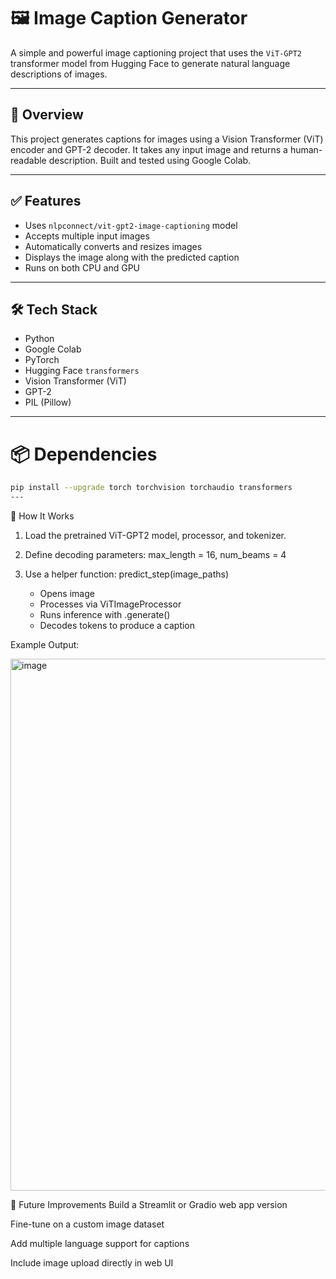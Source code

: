 # 🖼️ Image Caption Generator

A simple and powerful image captioning project that uses the `ViT-GPT2` transformer model from Hugging Face to generate natural language descriptions of images.

---

## 🚀 Overview

This project generates captions for images using a Vision Transformer (ViT) encoder and GPT-2 decoder. It takes any input image and returns a human-readable description. Built and tested using Google Colab.

---

## ✅ Features

- Uses `nlpconnect/vit-gpt2-image-captioning` model
- Accepts multiple input images
- Automatically converts and resizes images
- Displays the image along with the predicted caption
- Runs on both CPU and GPU

---

## 🛠️ Tech Stack

- Python
- Google Colab
- PyTorch
- Hugging Face `transformers`
- Vision Transformer (ViT)
- GPT-2
- PIL (Pillow)

---

# 📦 Dependencies

```bash
pip install --upgrade torch torchvision torchaudio transformers
---

```
📄 How It Works

1. Load the pretrained ViT-GPT2 model, processor, and tokenizer.

2. Define decoding parameters: 
   max_length = 16, num_beams = 4

3. Use a helper function: predict_step(image_paths)

   - Opens image
   - Processes via ViTImageProcessor
   - Runs inference with .generate()
   - Decodes tokens to produce a caption

Example Output:

<img width="2453" height="851" alt="image" src="https://github.com/user-attachments/assets/89b879b8-c53c-4d35-8321-f36a98df5d5e" />


🔮 Future Improvements
Build a Streamlit or Gradio web app version

Fine-tune on a custom image dataset

Add multiple language support for captions

Include image upload directly in web UI


